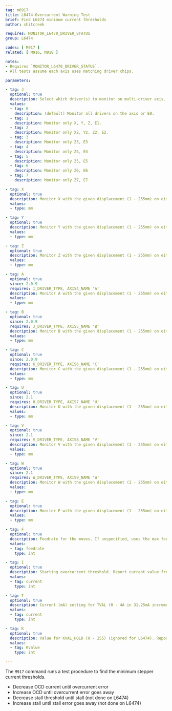 ```yaml
---
tag: m0917
title: L6474 Overcurrent Warning Test
brief: Find L6474 minimum current thresholds
author: shitcreek

requires: MONITOR_L6470_DRIVER_STATUS
group: L6474

codes: [ M917 ]
related: [ M916, M918 ]

notes:
- Requires `MONITOR_L6470_DRIVER_STATUS`.
- All tests assume each axis uses matching driver chips.

parameters:

- tag: J
  optional: true
  description: Select which driver(s) to monitor on multi-driver axis.
  values:
  - tag: 0
    description: (default) Monitor all drivers on the axis or E0.
  - tag: 1
    description: Monitor only X, Y, Z, E1.
  - tag: 2
    description: Monitor only X2, Y2, Z2, E2.
  - tag: 3
    description: Monitor only Z3, E3
  - tag: 4
    description: Monitor only Z4, E4
  - tag: 5
    description: Monitor only Z5, E5
  - tag: 6
    description: Monitor only Z6, E6
  - tag: 7
    description: Monitor only Z7, E7

- tag: X
  optional: true
  description: Monitor X with the given displacement (1 - 255mm) on either side of the current position.
  values:
  - type: mm

- tag: Y
  optional: true
  description: Monitor Y with the given displacement (1 - 255mm) on either side of the current position.
  values:
  - type: mm

- tag: Z
  optional: true
  description: Monitor Z with the given displacement (1 - 255mm) on either side of the current position.
  values:
  - type: mm

- tag: A
  optional: true
  since: 2.0.9
  requires: I_DRIVER_TYPE, AXIS4_NAME 'A'
  description: Monitor A with the given displacement (1 - 255mm) on either side of the current position.
  values:
  - type: mm

- tag: B
  optional: true
  since: 2.0.9
  requires: J_DRIVER_TYPE, AXIS5_NAME 'B'
  description: Monitor B with the given displacement (1 - 255mm) on either side of the current position.
  values:
  - type: mm

- tag: C
  optional: true
  since: 2.0.9
  requires: K_DRIVER_TYPE, AXIS6_NAME 'C'
  description: Monitor C with the given displacement (1 - 255mm) on either side of the current position.
  values:
  - type: mm

- tag: U
  optional: true
  since: 2.1
  requires: U_DRIVER_TYPE, AXIS7_NAME 'U'
  description: Monitor U with the given displacement (1 - 255mm) on either side of the current position.
  values:
  - type: mm

- tag: V
  optional: true
  since: 2.1
  requires: V_DRIVER_TYPE, AXIS8_NAME 'V'
  description: Monitor V with the given displacement (1 - 255mm) on either side of the current position.
  values:
  - type: mm

- tag: W
  optional: true
  since: 2.1
  requires: W_DRIVER_TYPE, AXIS9_NAME 'W'
  description: Monitor W with the given displacement (1 - 255mm) on either side of the current position.
  values:
  - type: mm

- tag: E
  optional: true
  description: Monitor E with the given displacement (1 - 255mm) on either side of the current position.
  values:
  - type: mm

- tag: F
  optional: true
  description: Feedrate for the moves. If unspecified, uses the max feedrate.
  values:
  - tag: feedrate
    type: int

- tag: I
  optional: true
  description: Starting overcurrent threshold. Report current value from driver if not specified. If there are multiple drivers on the axis then all will be set the same.
  values:
  - tag: current
    type: int

- tag: T
  optional: true
  description: Current (mA) setting for TVAL (0 - 4A in 31.25mA increments, rounds down) - L6474 only. Report current value from driver if not specified.
  values:
  - tag: current
    type: int

- tag: K
  optional: true
  description: Value for KVAL_HOLD (0 - 255) (ignored for L6474). Report current value from driver if not specified
  values:
  - tag: Kvalue
    type: int

---
```


The `M917` command runs a test procedure to find the minimum stepper current thresholds.
- Decrease OCD current until overcurrent error
- Increase OCD until overcurrent error goes away
- Decrease stall threshold until stall (not done on L6474)
- Increase stall until stall error goes away (not done on L6474)

